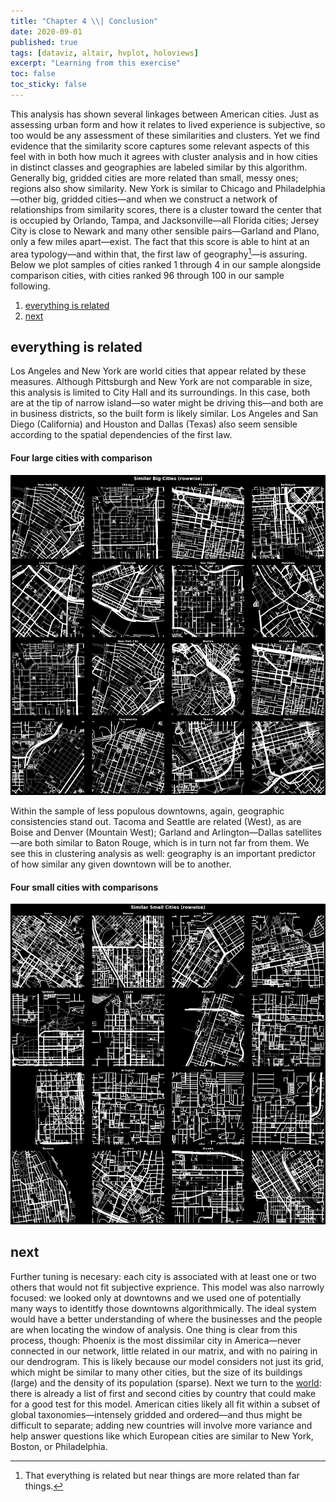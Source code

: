 ```yaml
---
title: "Chapter 4 \\| Conclusion"
date: 2020-09-01
published: true
tags: [dataviz, altair, hvplot, holoviews]
excerpt: "Learning from this exercise"
toc: false
toc_sticky: false
---
```


This analysis has shown several linkages between American cities. Just as assessing urban form and how it relates to lived experience is subjective, so too would be any assessment of these similarities and clusters. Yet we find evidence that the similarity score captures some relevant aspects of this feel with in both how much it agrees with cluster analysis and in how cities in distinct classes and geographies are labeled similar by this algorithm. Generally big, gridded cities are more related than small, messy ones; regions also show similarity. New York is similar to Chicago and Philadelphia—other big, gridded cities—and when we construct a network of relationships from similarity scores, there is a cluster toward the center that is occupied by Orlando, Tampa, and Jacksonville—all Florida cities; Jersey City is close to Newark and many other sensible pairs—Garland and Plano, only a few miles apart—exist. The fact that this score is able to hint at an area typology—and within that, the first law of geography[^1]—is assuring. Below we plot samples of cities ranked 1 through 4 in our sample alongside comparison cities, with cities ranked 96 through 100 in our sample following.

1. [everything is related](#everything-is-related)
2. [next](#population)

## everything is related
Los Angeles and New York are world cities that appear related by these measures. Although Pittsburgh and New York are not comparable in size, this analysis is limited to City Hall and its surroundings. In this case, both are at the tip of narrow island—so water might be driving this—and both are in business districts, so the built form is likely similar. Los Angeles and San Diego (California) and Houston and Dallas (Texas) also seem sensible according to the spatial dependencies of the first law.     

#### Four large cities with comparison
![](https://raw.githubusercontent.com/asrenninger/wrangling/master/viz/urban-similarity-top.png)

Within the sample of less populous downtowns, again, geographic consistencies stand out. Tacoma and Seattle are related (West), as are Boise and Denver (Mountain West); Garland and Arlington—Dallas satellites—are both similar to Baton Rouge, which is in turn not far from them. We see this in clustering analysis as well: geography is an important predictor of how similar any given downtown will be to another.    

#### Four small cities with comparisons
![](https://raw.githubusercontent.com/asrenninger/wrangling/master/viz/urban-similarity-bottom.png)

## next
Further tuning is necesary: each city is associated with at least one or two others that would not fit subjective exprience. This model was also narrowly focused: we looked only at downtowns and we used one of potentially many ways to identitfy those downtowns algorithmically. The ideal system would have a better understanding of where the businesses and the people are when locating the window of analysis. One thing is clear from this process, though: Phoenix is the most dissimilar city in America—never connected in our network, little related in our matrix, and with no pairing in our dendrogram. This is likely because our model considers not just its grid, which might be similar to many other cities, but the size of its buildings (large) and the density of its population (sparse). Next we turn to the [world](https://en.wikipedia.org/wiki/List_of_countries_by_largest_and_second_largest_cities): there is already a list of first and second cities by country that could make for a good test for this model. American cities likely all fit within a subset of global taxonomies—intensely gridded and ordered—and thus might be difficult to separate; adding new countries will involve more variance and help answer questions like which European cities are similar to New York, Boston, or Philadelphia. 

[^1]: That everything is related but near things are more related than far things. 
